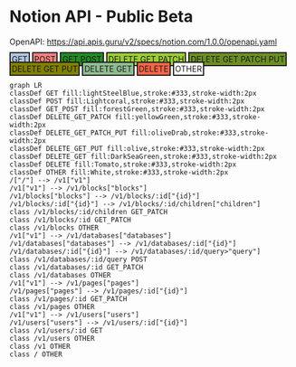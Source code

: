 # Notion API - Public Beta

OpenAPI: https://api.apis.guru/v2/specs/notion.com/1.0.0/openapi.yaml
<div>
<span style="padding:2px;background-color:lightSteelBlue;border: 2px solid">GET</span>
<span style="padding:2px;background-color:Lightcoral;border: 2px solid">POST</span>
<span style="padding:2px;background-color:forestGreen;border: 2px solid">GET POST</span>
<span style="padding:2px;background-color:yellowGreen;border: 2px solid">DELETE GET PATCH</span>
<span style="padding:2px;background-color:oliveDrab;border: 2px solid">DELETE GET PATCH PUT</span>
<span style="padding:2px;background-color:olive;border: 2px solid">DELETE GET PUT</span>
<span style="padding:2px;background-color:DarkSeaGreen;border: 2px solid">DELETE GET</span>
<span style="padding:2px;background-color:Tomato;border: 2px solid">DELETE</span>
<span style="padding:2px;background-color:White;border: 2px solid">OTHER</span>
</div>

```mermaid
graph LR
classDef GET fill:lightSteelBlue,stroke:#333,stroke-width:2px
classDef POST fill:Lightcoral,stroke:#333,stroke-width:2px
classDef GET_POST fill:forestGreen,stroke:#333,stroke-width:2px
classDef DELETE_GET_PATCH fill:yellowGreen,stroke:#333,stroke-width:2px
classDef DELETE_GET_PATCH_PUT fill:oliveDrab,stroke:#333,stroke-width:2px
classDef DELETE_GET_PUT fill:olive,stroke:#333,stroke-width:2px
classDef DELETE_GET fill:DarkSeaGreen,stroke:#333,stroke-width:2px
classDef DELETE fill:Tomato,stroke:#333,stroke-width:2px
classDef OTHER fill:White,stroke:#333,stroke-width:2px
/["/"] --> /v1["v1"]
/v1["v1"] --> /v1/blocks["blocks"]
/v1/blocks["blocks"] --> /v1/blocks/:id["{id}"]
/v1/blocks/:id["{id}"] --> /v1/blocks/:id/children["children"]
class /v1/blocks/:id/children GET_PATCH
class /v1/blocks/:id GET_PATCH
class /v1/blocks OTHER
/v1["v1"] --> /v1/databases["databases"]
/v1/databases["databases"] --> /v1/databases/:id["{id}"]
/v1/databases/:id["{id}"] --> /v1/databases/:id/query>"query"]
class /v1/databases/:id/query POST
class /v1/databases/:id GET_PATCH
class /v1/databases OTHER
/v1["v1"] --> /v1/pages["pages"]
/v1/pages["pages"] --> /v1/pages/:id["{id}"]
class /v1/pages/:id GET_PATCH
class /v1/pages OTHER
/v1["v1"] --> /v1/users["users"]
/v1/users["users"] --> /v1/users/:id["{id}"]
class /v1/users/:id GET
class /v1/users OTHER
class /v1 OTHER
class / OTHER
```
